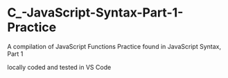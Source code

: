 # C_-JavaScript-Syntax-Part-1-Practice
A compilation of JavaScript Functions Practice found  in JavaScript Syntax, Part 1

locally coded and tested in VS Code
